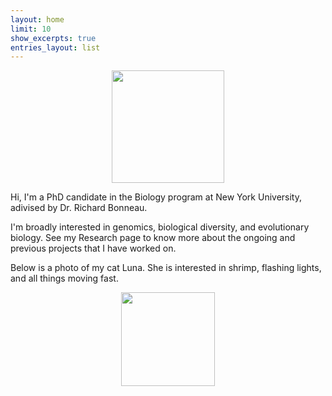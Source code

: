 ```yaml
---
layout: home
limit: 10
show_excerpts: true
entries_layout: list
---
```


<div style="text-align: center;">
    <img src="{{ site.url }}/assets/images/me.jpg" width="180px" style="display: block; margin: 0 auto;">
    <span style="font-weight: bold;"></span>
</div>

Hi, I'm a PhD candidate in the Biology program at New York University, adivised by Dr. Richard Bonneau.

I'm broadly interested in genomics, biological diversity, and evolutionary biology. See my Research page to know more about the ongoing and previous projects that I have worked on.

Below is a photo of my cat Luna. She is interested in shrimp, flashing lights, and all things moving fast.

<div style="text-align: center;">
    <img src="{{ site.url }}/assets/images/luna.png" width="150px" style="display: block; margin: 0 auto;">
    <span style="font-weight: bold;"></span>
</div>